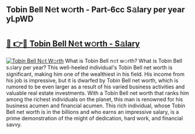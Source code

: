 ## Tobin Bell N𝚎t w𝚘rth - Part-6cc S𝚊lary per year yLpWD

# <h2><a href="http://gc37zw1.nevu.top/?p=Tobin+Bell">🔗 👉🔴 Tobin Bell N𝚎t w𝚘rth - S𝚊lary</a></h2>

[![Tobin Bell N𝚎t W𝚘rth](https://i.imgur.com/Oavwk0R.jpeg)](http://gc37zw1.nevu.top/?p=Tobin+Bell)
What is Tobin Bell n𝚎t w𝚘rth? What is Tobin Bell s𝚊lary per year?
This well-heeled individual's Tobin Bell net worth is significant, making him one of the wealthiest in his field. His income from his job is impressive, but it is dwarfed by Tobin Bell net worth, which is rumored to be even larger as a result of his varied business activities and valuable real estate investments. With a Tobin Bell net worth that ranks him among the richest individuals on the planet, this man is renowned for his business acumen and financial acumen. This rich individual, whose Tobin Bell net worth is in the billions and who earns an impressive salary, is a prime demonstration of the might of dedication, hard work, and financial savvy.
